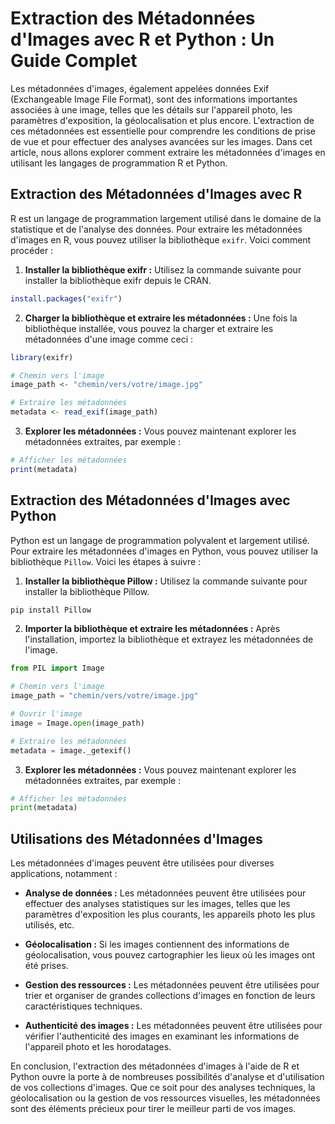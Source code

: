 # Extraction des Métadonnées d'Images avec R et Python : Un Guide Complet

Les métadonnées d'images, également appelées données Exif (Exchangeable Image File Format), sont des informations importantes associées à une image, telles que les détails sur l'appareil photo, les paramètres d'exposition, la géolocalisation et plus encore. L'extraction de ces métadonnées est essentielle pour comprendre les conditions de prise de vue et pour effectuer des analyses avancées sur les images. Dans cet article, nous allons explorer comment extraire les métadonnées d'images en utilisant les langages de programmation R et Python.

## Extraction des Métadonnées d'Images avec R

R est un langage de programmation largement utilisé dans le domaine de la statistique et de l'analyse des données. Pour extraire les métadonnées d'images en R, vous pouvez utiliser la bibliothèque `exifr`. Voici comment procéder :

1. **Installer la bibliothèque exifr :** Utilisez la commande suivante pour installer la bibliothèque exifr depuis le CRAN.

```r
install.packages("exifr")
```

2. **Charger la bibliothèque et extraire les métadonnées :** Une fois la bibliothèque installée, vous pouvez la charger et extraire les métadonnées d'une image comme ceci :

```r
library(exifr)

# Chemin vers l'image
image_path <- "chemin/vers/votre/image.jpg"

# Extraire les métadonnées
metadata <- read_exif(image_path)
```

3. **Explorer les métadonnées :** Vous pouvez maintenant explorer les métadonnées extraites, par exemple :

```r
# Afficher les métadonnées
print(metadata)
```

## Extraction des Métadonnées d'Images avec Python

Python est un langage de programmation polyvalent et largement utilisé. Pour extraire les métadonnées d'images en Python, vous pouvez utiliser la bibliothèque `Pillow`. Voici les étapes à suivre :

1. **Installer la bibliothèque Pillow :** Utilisez la commande suivante pour installer la bibliothèque Pillow.

```bash
pip install Pillow
```

2. **Importer la bibliothèque et extraire les métadonnées :** Après l'installation, importez la bibliothèque et extrayez les métadonnées de l'image.

```python
from PIL import Image

# Chemin vers l'image
image_path = "chemin/vers/votre/image.jpg"

# Ouvrir l'image
image = Image.open(image_path)

# Extraire les métadonnées
metadata = image._getexif()
```

3. **Explorer les métadonnées :** Vous pouvez maintenant explorer les métadonnées extraites, par exemple :

```python
# Afficher les métadonnées
print(metadata)
```

## Utilisations des Métadonnées d'Images

Les métadonnées d'images peuvent être utilisées pour diverses applications, notamment :

- **Analyse de données :** Les métadonnées peuvent être utilisées pour effectuer des analyses statistiques sur les images, telles que les paramètres d'exposition les plus courants, les appareils photo les plus utilisés, etc.
  
- **Géolocalisation :** Si les images contiennent des informations de géolocalisation, vous pouvez cartographier les lieux où les images ont été prises.

- **Gestion des ressources :** Les métadonnées peuvent être utilisées pour trier et organiser de grandes collections d'images en fonction de leurs caractéristiques techniques.

- **Authenticité des images :** Les métadonnées peuvent être utilisées pour vérifier l'authenticité des images en examinant les informations de l'appareil photo et les horodatages.

En conclusion, l'extraction des métadonnées d'images à l'aide de R et Python ouvre la porte à de nombreuses possibilités d'analyse et d'utilisation de vos collections d'images. Que ce soit pour des analyses techniques, la géolocalisation ou la gestion de vos ressources visuelles, les métadonnées sont des éléments précieux pour tirer le meilleur parti de vos images.
